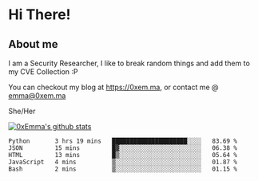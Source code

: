 # Hi There!

## About me
I am a Security Researcher, I like to break random things and add them to my CVE Collection :P 

You can checkout my blog at https://0xem.ma, or contact me @ [emma@0xem.ma](mailto:emma@0xem.ma)

She/Her

[![0xEmma's github stats](https://github-readme-stats.vercel.app/api?username=0xEmma&count_private=true&show_icons=true&theme=dark)](https://github.com/0xEmma)
<!--START_SECTION:waka-->
```text
Python       3 hrs 19 mins   █████████████████████░░░░   83.69 % 
JSON         15 mins         █▓░░░░░░░░░░░░░░░░░░░░░░░   06.38 % 
HTML         13 mins         █▒░░░░░░░░░░░░░░░░░░░░░░░   05.64 % 
JavaScript   4 mins          ▒░░░░░░░░░░░░░░░░░░░░░░░░   01.87 % 
Bash         2 mins          ▒░░░░░░░░░░░░░░░░░░░░░░░░   01.15 % 
```
<!--END_SECTION:waka-->
